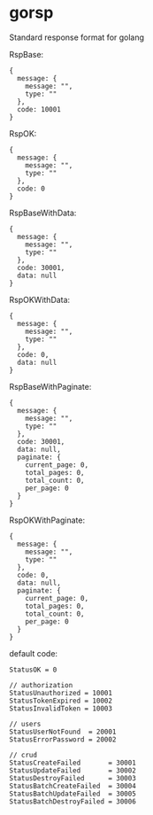 # gorsp
Standard response format for golang

RspBase:

    {
      message: {
        message: "",
        type: ""
      },
      code: 10001
    }

RspOK:

    {
      message: {
        message: "",
        type: ""
      },
      code: 0
    }
    
RspBaseWithData:

    {
      message: {
        message: "",
        type: ""
      },
      code: 30001,
      data: null
    }

RspOKWithData:

    {
      message: {
        message: "",
        type: ""
      },
      code: 0,
      data: null
    }

RspBaseWithPaginate:

    {
      message: {
        message: "",
        type: ""
      },
      code: 30001,
      data: null,
      paginate: {
        current_page: 0,
        total_pages: 0,
        total_count: 0,
        per_page: 0
      }
    }

RspOKWithPaginate:

    {
      message: {
        message: "",
        type: ""
      },
      code: 0,
      data: null,
      paginate: {
        current_page: 0,
        total_pages: 0,
        total_count: 0,
        per_page: 0
      }
    }

default code:

    StatusOK = 0
    
    // authorization
    StatusUnauthorized = 10001
    StatusTokenExpired = 10002
    StatusInvalidToken = 10003
    
    // users
    StatusUserNotFound  = 20001
    StatusErrorPassword = 20002
    
    // crud
    StatusCreateFailed       = 30001
    StatusUpdateFailed       = 30002
    StatusDestroyFailed      = 30003
    StatusBatchCreateFailed  = 30004
    StatusBatchUpdateFailed  = 30005
    StatusBatchDestroyFailed = 30006
